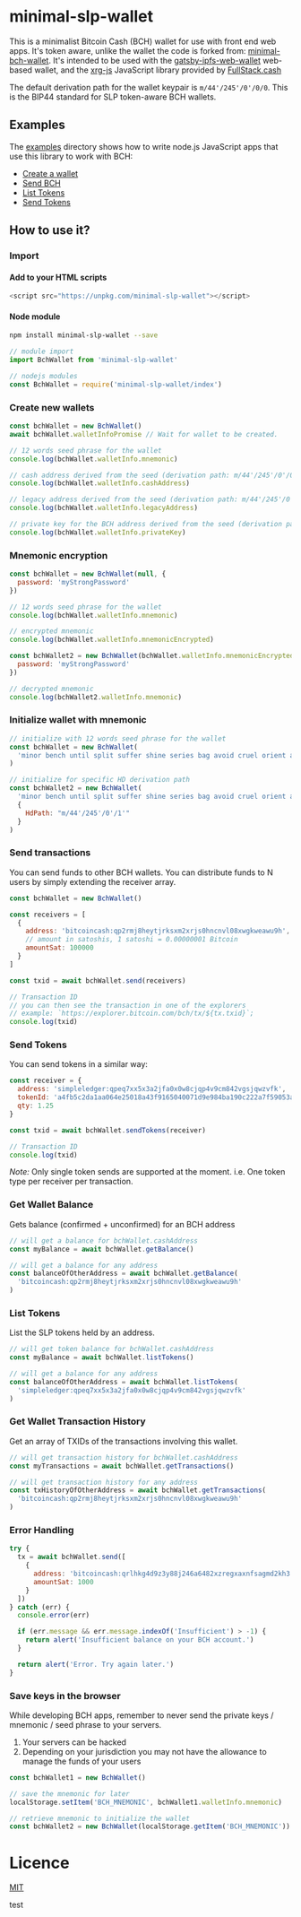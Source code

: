 # minimal-slp-wallet

This is a minimalist Bitcoin Cash (BCH) wallet for use with front end web apps.
It's token aware, unlike the wallet the code is forked from: [minimal-bch-wallet](https://github.com/Permissionless-Software-Foundation/minimal-bch-wallet).
It's intended to be used with the [gatsby-ipfs-web-wallet](https://github.com/Permissionless-Software-Foundation/gatsby-ipfs-web-wallet) web-based wallet, and the [xrg-js](https://www.npmjs.com/package/@chris.troutner/xrg-js) JavaScript library provided by [FullStack.cash](https://fullstack.cash)

The default derivation path for the wallet keypair is `m/44'/245'/0'/0/0`. This is the BIP44 standard for SLP token-aware BCH wallets.

## Examples

The [examples](./examples) directory shows how to write node.js JavaScript apps that use this library to work with BCH:

- [Create a wallet](./examples/create-wallet.js)
- [Send BCH](./examples/send-bch.js)
- [List Tokens](./examples/list-tokens.js)
- [Send Tokens](./examples/send-tokens.js)

## How to use it?

### Import

#### Add to your HTML scripts

```js
<script src="https://unpkg.com/minimal-slp-wallet"></script>
```

#### Node module

```bash
npm install minimal-slp-wallet --save
```

```js
// module import
import BchWallet from 'minimal-slp-wallet'

// nodejs modules
const BchWallet = require('minimal-slp-wallet/index')
```

### Create new wallets

```js
const bchWallet = new BchWallet()
await bchWallet.walletInfoPromise // Wait for wallet to be created.

// 12 words seed phrase for the wallet
console.log(bchWallet.walletInfo.mnemonic)

// cash address derived from the seed (derivation path: m/44'/245'/0'/0/0)
console.log(bchWallet.walletInfo.cashAddress)

// legacy address derived from the seed (derivation path: m/44'/245'/0'/0/0)
console.log(bchWallet.walletInfo.legacyAddress)

// private key for the BCH address derived from the seed (derivation path: m/44'/245'/0'/0/0)
console.log(bchWallet.walletInfo.privateKey)
```

### Mnemonic encryption

```js
const bchWallet = new BchWallet(null, {
  password: 'myStrongPassword'
})

// 12 words seed phrase for the wallet
console.log(bchWallet.walletInfo.mnemonic)

// encrypted mnemonic
console.log(bchWallet.walletInfo.mnemonicEncrypted)

const bchWallet2 = new BchWallet(bchWallet.walletInfo.mnemonicEncrypted, {
  password: 'myStrongPassword'
})

// decrypted mnemonic
console.log(bchWallet2.walletInfo.mnemonic)
```

### Initialize wallet with mnemonic

```js
// initialize with 12 words seed phrase for the wallet
const bchWallet = new BchWallet(
  'minor bench until split suffer shine series bag avoid cruel orient aunt'
)

// initialize for specific HD derivation path
const bchWallet2 = new BchWallet(
  'minor bench until split suffer shine series bag avoid cruel orient aunt',
  {
    HdPath: "m/44'/245'/0'/1'"
  }
)
```

### Send transactions

You can send funds to other BCH wallets. You can distribute funds to N users by simply extending the receiver array.

```js
const bchWallet = new BchWallet()

const receivers = [
  {
    address: 'bitcoincash:qp2rmj8heytjrksxm2xrjs0hncnvl08xwgkweawu9h',
    // amount in satoshis, 1 satoshi = 0.00000001 Bitcoin
    amountSat: 100000
  }
]

const txid = await bchWallet.send(receivers)

// Transaction ID
// you can then see the transaction in one of the explorers
// example: `https://explorer.bitcoin.com/bch/tx/${tx.txid}`;
console.log(txid)
```

### Send Tokens

You can send tokens in a similar way:

```js
const receiver = {
  address: 'simpleledger:qpeq7xx5x3a2jfa0x0w8cjqp4v9cm842vgsjqwzvfk',
  tokenId: 'a4fb5c2da1aa064e25018a43f9165040071d9e984ba190c222a7f59053af84b2',
  qty: 1.25
}

const txid = await bchWallet.sendTokens(receiver)

// Transaction ID
console.log(txid)
```

_Note:_ Only single token sends are supported at the moment. i.e. One token type
per receiver per transaction.

### Get Wallet Balance

Gets balance (confirmed + unconfirmed) for an BCH address

```js
// will get a balance for bchWallet.cashAddress
const myBalance = await bchWallet.getBalance()

// will get a balance for any address
const balanceOfOtherAddress = await bchWallet.getBalance(
  'bitcoincash:qp2rmj8heytjrksxm2xrjs0hncnvl08xwgkweawu9h'
)
```

### List Tokens

List the SLP tokens held by an address.

```js
// will get token balance for bchWallet.cashAddress
const myBalance = await bchWallet.listTokens()

// will get a balance for any address
const balanceOfOtherAddress = await bchWallet.listTokens(
  'simpleledger:qpeq7xx5x3a2jfa0x0w8cjqp4v9cm842vgsjqwzvfk'
)
```

### Get Wallet Transaction History

Get an array of TXIDs of the transactions involving this wallet.

```js
// will get transaction history for bchWallet.cashAddress
const myTransactions = await bchWallet.getTransactions()

// will get transaction history for any address
const txHistoryOfOtherAddress = await bchWallet.getTransactions(
  'bitcoincash:qp2rmj8heytjrksxm2xrjs0hncnvl08xwgkweawu9h'
)
```

### Error Handling

```js
try {
  tx = await bchWallet.send([
    {
      address: 'bitcoincash:qrlhkg4d9z3y88j246a6482xzregxaxnfsagmd2kh3',
      amountSat: 1000
    }
  ])
} catch (err) {
  console.error(err)

  if (err.message && err.message.indexOf('Insufficient') > -1) {
    return alert('Insufficient balance on your BCH account.')
  }

  return alert('Error. Try again later.')
}
```

### Save keys in the browser

While developing BCH apps, remember to never send the private keys / mnemonic / seed phrase to your servers.

1. Your servers can be hacked
2. Depending on your jurisdiction you may not have the allowance to manage the funds of your users

```js
const bchWallet1 = new BchWallet()

// save the mnemonic for later
localStorage.setItem('BCH_MNEMONIC', bchWallet1.walletInfo.mnemonic)

// retrieve mnemonic to initialize the wallet
const bchWallet2 = new BchWallet(localStorage.getItem('BCH_MNEMONIC'))
```

# Licence

[MIT](LICENSE.md)

test
